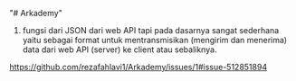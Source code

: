 "# Arkademy" 
1. fungsi dari JSON dari web API tapi pada dasarnya sangat sederhana yaitu sebagai format untuk mentransmisikan (mengirim dan menerima) data dari web API (server) ke client atau sebaliknya.

https://github.com/rezafahlavi1/Arkademy/issues/1#issue-512851894
